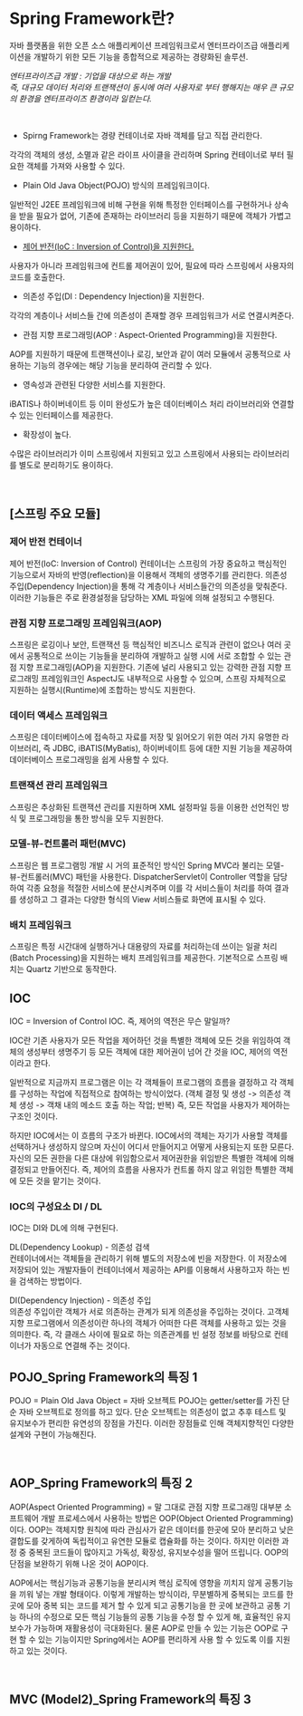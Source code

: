 # Spring Framework란?

자바 플랫폼을 위한 오픈 소스 애플리케이션 프레임워크로서 엔터프라이즈급 애플리케이션을 개발하기 위한 모든 기능을 종합적으로 제공하는 경량화된 솔루션.

*엔터프라이즈급 개발 : 기업을 대상으로 하는 개발<br> 즉, 대규모 데이터 처리와 트랜잭션이 동시에 여러 사용자로 부터 행해지는 매우 큰 규모의 환경을 엔터프라이즈 환경이라 일컫는다.*

<br>

- Spirng Framework는 경량 컨테이너로 자바 객체를 담고 직접 관리한다. <br>

각각의 객체의 생성, 소멸과 같은 라이프 사이클을 관리하며 Spring 컨테이너로 부터 필요한 객체를 가져와 사용할 수 있다. 

- Plain Old Java Object(POJO) 방식의 프레임워크이다. <br>

일반적인 J2EE 프레임워크에 비해 구현을 위해 특정한 인터페이스를 구현하거나 상속을 받을 필요가 없어, 기존에 존재하는 라이브러리 등을 지원하기 때문에 객체가 가볍고 용이하다.

- [제어 반전(IoC : Inversion of Control)을 지원한다.](#ioc) <br>

사용자가 아니라 프레임워크에 컨트롤 제어권이 있어, 필요에 따라 스프링에서 사용자의 코드를 호출한다.

- 의존성 주입(DI : Dependency Injection)을 지원한다. <br>

각각의 계층이나 서비스들 간에 의존성이 존재할 경우 프레임워크가 서로 연결시켜준다.

- 관점 지향 프로그래밍(AOP : Aspect-Oriented Programming)을 지원한다. <br>

AOP를 지원하기 때문에 트랜잭션이나 로깅, 보안과 같이 여러 모듈에서 공통적으로 사용하는 기능의 경우에는 해당 기능을 분리하여 관리할 수 있다.

- 영속성과 관련된 다양한 서비스를 지원한다. <br>

iBATIS나 하이버네이트 등 이미 완성도가 높은 데이터베이스 처리 라이브러리와 연결할 수 있는 인터페이스를 제공한다.

- 확장성이 높다. <br>

수많은 라이브러리가 이미 스프링에서 지원되고 있고 스프링에서 사용되는 라이브러리를 별도로 분리하기도 용이하다.

<br>


## [스프링 주요 모듈]

### 제어 반전 컨테이너
제어 반전(IoC: Inversion of Control) 컨테이너는 스프링의 가장 중요하고 핵심적인 기능으로서 자바의 반영(reflection)을 이용해서 객체의 생명주기를 관리한다. 
의존성 주입(Dependency Injection)을 통해 각 계층이나 서비스들간의 의존성을 맞춰준다. 이러한 기능들은 주로 환경설정을 담당하는 XML 파일에 의해 설정되고 수행된다.

### 관점 지향 프로그래밍 프레임워크(AOP)
스프링은 로깅이나 보안, 트랜잭션 등 핵심적인 비즈니스 로직과 관련이 없으나 여러 곳에서 공통적으로 쓰이는 기능들을 분리하여 개발하고 실행 시에 서로 조합할 수 있는 관점 지향 프로그래밍(AOP)을 지원한다. 기존에 널리 사용되고 있는 강력한 관점 지향 프로그래밍 프레임워크인 AspectJ도 내부적으로 사용할 수 있으며, 스프링 자체적으로 지원하는 실행시(Runtime)에 조합하는 방식도 지원한다.

### 데이터 액세스 프레임워크
스프링은 데이터베이스에 접속하고 자료를 저장 및 읽어오기 위한 여러 가지 유명한 라이브러리, 즉 JDBC, iBATIS(MyBatis), 하이버네이트 등에 대한 지원 기능을 제공하여 데이터베이스 프로그래밍을 쉽게 사용할 수 있다.

### 트랜잭션 관리 프레임워크
스프링은 추상화된 트랜잭션 관리를 지원하며 XML 설정파일 등을 이용한 선언적인 방식 및 프로그래밍을 통한 방식을 모두 지원한다.

### 모델-뷰-컨트롤러 패턴(MVC)
스프링은 웹 프로그램밍 개발 시 거의 표준적인 방식인 Spring MVC라 불리는 모델-뷰-컨트롤러(MVC) 패턴을 사용한다. DispatcherServlet이 Controller 역할을 담당하여 각종 요청을 적절한 서비스에 분산시켜주며 이를 각 서비스들이 처리를 하여 결과를 생성하고 그 결과는 다양한 형식의 View 서비스들로 화면에 표시될 수 있다.

### 배치 프레임워크
스프링은 특정 시간대에 실행하거나 대용량의 자료를 처리하는데 쓰이는 일괄 처리(Batch Processing)을 지원하는 배치 프레임워크를 제공한다. 
기본적으로 스프링 배치는 Quartz 기반으로 동작한다.

## IOC

IOC = Inversion of Control
IOC. 즉, 제어의 역전은 무슨 말일까?

IOC란 기존 사용자가 모든 작업을 제어하던 것을 특별한 객체에 모든 것을 위임하여 객체의 생성부터 생명주기 등 모든 객체에 대한 제어권이 넘어 간 것을 IOC, 제어의 역전이라고 한다.

일반적으로 지금까지 프로그램은 이는 각 객체들이 프로그램의 흐름을 결정하고 각 객체를 구성하는 작업에 직접적으로 참여하는 방식이었다. 
(객체 결정 및 생성 -> 의존성 객체 생성 -> 객채 내의 메소드 호출 하는 작업; 반복)
즉, 모든 작업을 사용자가 제어하는 구조인 것이다.

하지만 IOC에서는 이 흐름의 구조가 바뀐다. IOC에서의 객체는 자기가 사용할 객체를 선택하거나 생성하지 않으며 자신이 어디서 만들어지고 어떻게 사용되는지 또한 모른다. 자신의 모든 권한을 다른 대상에 위임함으로서 제어권한을 위임받은 특별한 객체에 의해 결정되고 만들어진다.
즉, 제어의 흐름을 사용자가 컨트롤 하지 않고 위임한 특별한 객체에 모든 것을 맡기는 것이다.

### IOC의 구성요소 DI / DL

IOC는 DI와 DL에 의해 구현된다.

DL(Dependency Lookup) - 의존성 검색 <br>
컨테이너에서는 객체들을 관리하기 위해 별도의 저장소에 빈을 저장한다. 이 저장소에 저장되어 있는 개발자들이 컨테이너에서 제공하는 API를 이용해서 사용하고자 하는 빈 을 검색하는 방법이다.

DI(Dependency Injection) - 의존성 주입 <br>
의존성 주입이란 객체가 서로 의존하는 관계가 되게 의존성을 주입하는 것이다.
고객체지향 프로그램에서 의존성이란 하나의 객체가 어떠한 다른 객체를 사용하고 있는 것을 의미한다. 
즉, 각 클래스 사이에 필요로 하는 의존관계를 빈 설정 정보를 바탕으로 컨테이너가 자동으로 연결해 주는 것이다.

## POJO_Spring Framework의 특징 1
POJO = Plain Old Java Object = 자바 오브젝트
POJO는 getter/setter를 가진 단순 자바 오브젝트로 정의를 하고 있다. 
단순 오브젝트는 의존성이 없고 추후 테스트 및 유지보수가 편리한 유연성의 장점을 가진다. 이러한 장점들로 인해 객체지향적인 다양한 설계와 구현이 가능해진다.

<br>

## AOP_Spring Framework의 특징 2
AOP(Aspect Oriented Programming) = 말 그대로 관점 지향 프로그래밍
대부분 소프트웨어 개발 프로세스에서 사용하는 방법은 OOP(Object Oriented Programming)이다. 
OOP는 객체지향 원칙에 따라 관심사가 같은 데이터를 한곳에 모아 분리하고 낮은 결합도를 갖게하여 독립적이고 유연한 모듈로 캡슐화를 하는 것이다. 하지만 이러한 과정 중 중복된 코드들이 많아지고 가독성, 확장성, 유지보수성을 떨어 뜨립니다. OOP의 단점을 보완하기 위해 나온 것이 AOP이다. <br>

AOP에서는 핵심기능과 공통기능을 분리시켜 핵심 로직에 영향을 끼치지 않게 공통기능을 끼워 넣는 개발 형태이다. 이렇게 개발하는 방식이라, 무분별하게 중복되는 코드를 한 곳에 모아 중복 되는 코드를 제거 할 수 있게 되고 공통기능을 한 곳에 보관하고 공통 기능 하나의 수정으로 모든 핵심 기능들의 공통 기능을 수정 할 수 있게 해, 효율적인 유지보수가 가능하며 재활용성이 극대화된다. 
물론 AOP로 만들 수 있는 기능은 OOP로 구현 할 수 있는 기능이지만 Spring에서는 AOP를 편리하게 사용 할 수 있도록 이를 지원하고 있는 것이다.

<br>

## MVC (Model2)_Spring Framework의 특징 3

